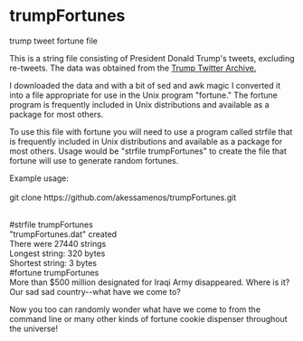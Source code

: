 # trumpFortunes
trump tweet fortune file


This is a string file consisting of President Donald Trump's tweets, excluding re-tweets. The data was obtained from the <a href="http://www.trumptwitterarchive.com/">Trump Twitter Archive.</a>
<p>I downloaded the data and with a bit of sed and awk magic I converted it into a file appropriate for use in the Unix program "fortune." The fortune program is frequently included in Unix distributions and available as a package for most others. <p>
 <p>To use this file with fortune you will need to use a program called strfile that is frequently included in Unix distributions and available as a package for most others. Usage would be "strfile trumpFortunes" to create the file that fortune will use to generate random fortunes. <p>
  Example usage:<br> 
 <br> 
 git clone https://github.com/akessamenos/trumpFortunes.git<br> <br> 
 
#strfile trumpFortunes<br> 
"trumpFortunes.dat" created<br> 
There were 27440 strings<br> 
Longest string: 320 bytes<br> 
Shortest string: 3 bytes<br> 
#fortune trumpFortunes<br> 
More than $500 million designated for Iraqi Army disappeared. Where is it? Our sad sad country--what have we come to?<br> 

<p>Now you too can randomly wonder what have we come to from the command line or many other kinds of fortune cookie dispenser throughout the universe!</p>
